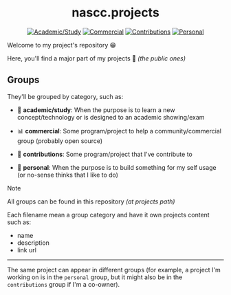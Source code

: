 <div align="center">

nascc.projects
==============

[![Academic/Study](https://img.shields.io/badge/Academic%2FStudy-c1121f?style=for-the-badge)](#)
[![Commercial](https://img.shields.io/badge/Commercial-669bbc?style=for-the-badge)](#)
[![Contributions](https://img.shields.io/badge/Contributions-fb8500?style=for-the-badge)](#)
[![Personal](https://img.shields.io/badge/Personal-e76f51?style=for-the-badge)](#)

</div>

Welcome to my project's repository 😁

Here, you'll find a major part of my projects 🎁 _(the public ones)_

## Groups

They'll be grouped by category, such as:

  - 🏫 **academic/study**: When the purpose is to learn a new
    concept/technology or is designed to an academic showing/exam

  - 📊 **commercial**: Some program/project to help a
    community/commercial group (probably open source)

  - 🤝 **contributions**: Some program/project that I've contribute to

  - 🎉 **personal**: When the purpose is to build something for my self usage
    (or no-sense thinks that I like to do)

> [!NOTE]
> 
> All groups can be found in this repository _(at projects path)_
>
> Each filename mean a group category and have it own projects
> content such as:
>   - name
>   - description
>   - link url
>
> ---
>
> The same project can appear in different groups (for example, a
> project I'm working on is in the `personal` group, but it might
> also be in the `contributions` group if I'm a co-owner).
